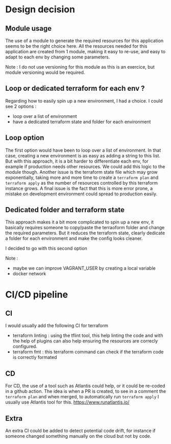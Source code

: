 # Design decision
## Module usage
The use of a module to generate the required resources for this application seems to be the right choice here.
All the resources needed for this application are created from 1 module, making it easy to re-use, and easy to adapt to
each env by changing some parameters.

Note : I do not use versioning for this module as this is an exercice, but module versioning would be required.

## Loop or dedicated terraform for each env ?
Regarding how to easily spin up a new environment, I had a choice.
I could see 2 options : 
- loop over a list of environment
- have a dedicated terraform state and folder for each environment

## Loop option
The first option would have been to loop over a list of environment.
In that case, creating a new environment is as easy as adding a string to this list.
But with this approach, it is a bit harder to differentiate each env, for example if production needs other resources.
We could add this logic to the module though.
Another issue is the terraform state file which may grow exponentially, taking more and more time to create a 
`terraform plan` and `terraform apply` as the number of resources controlled by this terraform instance grows.
A final issue is the fact that this is more error prone, a mistake on development environment could spread to production
easily.

## Dedicated folder and terraform state
This approach makes it a bit more complicated to spin up a new env, it basically requires someone to copy/paste the terraoform folder
and change the required parameters.
But it reduces the terraform state, clearly dedicate a folder for each environment and make the config looks cleaner.

I decided to go with this second option


Note : 
- maybe we can improve VAGRANT_USER by creating a local variable
- docker network

# CI/CD pipeline
## CI
I would usually add the following CI for terraform 
- terraform linting : using the tflint tool, this help linting the code and with the help of plugins can also help
ensuring the resources are correcly configured.
- terraform fmt : this terraform command can check if the terraform code is correctly formated

## CD
For CD, the use of a tool such as Atlantis could help, or it could be re-coded in a github action. 
The idea is when a PR is created, to see in a comment the `terraform plan` and when merged, to automatically run 
`terraform apply`
I usually use Atlantis tool for this.
https://www.runatlantis.io/

## Extra
An extra CI could be added to detect potential code drift, for instance if someone changed something manually on the 
cloud but not by code.